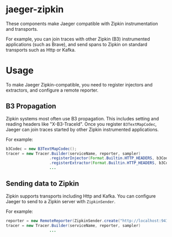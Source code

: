 # jaeger-zipkin
These components make Jaeger compatible with Zipkin instrumentation and transports.

For example, you can join traces with other Zipkin (B3) instrumented applications (such as Brave), and send spans to
Zipkin on standard transports such as Http or Kafka.

# Usage
To make Jaeger Zipkin-compatible, you need to register injectors and extractors, and configure a remote reporter.

## B3 Propagation
Zipkin systems most often use B3 propagation. This includes setting and reading headers like "X-B3-TraceId". Once you
register `B3TextMapCodec`, Jaeger can join traces started by other Zipkin instrumented applications.

For example:
```java
b3Codec = new B3TextMapCodec();
tracer = new Tracer.Builder(serviceName, reporter, sampler)
                   .registerInjector(Format.Builtin.HTTP_HEADERS, b3Codec)
                   .registerExtractor(Format.Builtin.HTTP_HEADERS, b3Codec)
                   ...
```

## Sending data to Zipkin
Zipkin supports transports including Http and Kafka. You can configure Jaeger to send to a Zipkin server with
`ZipkinSender`.

For example:
```java
reporter = new RemoteReporter(ZipkinSender.create("http://localhost:9411/api/v1/spans"));
tracer = new Tracer.Builder(serviceName, reporter, sampler)
                   ...
```
